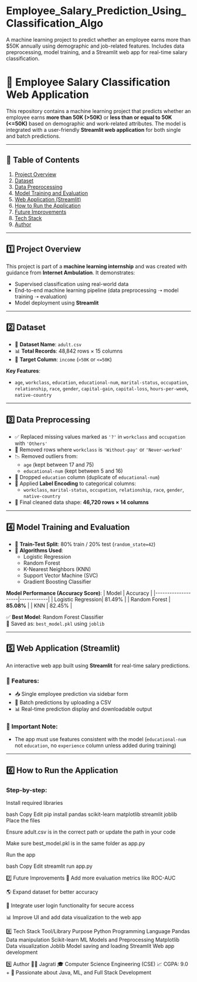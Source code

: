 # Employee_Salary_Prediction_Using_Classification_Algo
A machine learning project to predict whether an employee earns more than $50K annually using demographic and job-related features. Includes data preprocessing, model training, and a Streamlit web app for real-time salary classification.
# 💼 Employee Salary Classification Web Application

This repository contains a machine learning project that predicts whether an employee earns **more than 50K (>50K)** or **less than or equal to 50K (<=50K)** based on demographic and work-related attributes. The model is integrated with a user-friendly **Streamlit web application** for both single and batch predictions.

---

## 📌 Table of Contents

1. [Project Overview](#1-project-overview)  
2. [Dataset](#2-dataset)  
3. [Data Preprocessing](#3-data-preprocessing)  
4. [Model Training and Evaluation](#4-model-training-and-evaluation)  
5. [Web Application (Streamlit)](#5-web-application-streamlit)  
6. [How to Run the Application](#6-how-to-run-the-application)  
7. [Future Improvements](#7-future-improvements)  
8. [Tech Stack](#8-tech-stack)  
9. [Author](#9-author)

---

## 1️⃣ Project Overview

This project is part of a **machine learning internship** and was created with guidance from **Internet Ambulation**. It demonstrates:

- Supervised classification using real-world data
- End-to-end machine learning pipeline (data preprocessing ➝ model training ➝ evaluation)
- Model deployment using **Streamlit**

---

## 2️⃣ Dataset

- 📂 **Dataset Name**: `adult.csv`
- 📊 **Total Records**: 48,842 rows × 15 columns
- 🎯 **Target Column**: `income` (`>50K` or `<=50K`)

**Key Features**:
- `age`, `workclass`, `education`, `educational-num`, `marital-status`, `occupation`, `relationship`, `race`, `gender`, `capital-gain`, `capital-loss`, `hours-per-week`, `native-country`

---

## 3️⃣ Data Preprocessing

- ✅ Replaced missing values marked as `'?'` in `workclass` and `occupation` with `'Others'`
- 🚫 Removed rows where `workclass` is `'Without-pay'` or `'Never-worked'`
- 📉 Removed outliers from:
  - `age` (kept between 17 and 75)
  - `educational-num` (kept between 5 and 16)
- 🧹 Dropped `education` column (duplicate of `educational-num`)
- 🔢 Applied **Label Encoding** to categorical columns:
  - `workclass`, `marital-status`, `occupation`, `relationship`, `race`, `gender`, `native-country`
- 📐 Final cleaned data shape: **46,720 rows × 14 columns**

---

## 4️⃣ Model Training and Evaluation

- 🔀 **Train-Test Split**: 80% train / 20% test (`random_state=42`)
- 🧠 **Algorithms Used**:
  - Logistic Regression
  - Random Forest
  - K-Nearest Neighbors (KNN)
  - Support Vector Machine (SVC)
  - Gradient Boosting Classifier

**Model Performance (Accuracy Score)**:
| Model               | Accuracy   |
|--------------------|------------|
| Logistic Regression| 81.49%     |
| Random Forest      | **85.08%** |
| KNN                | 82.45%     |

✅ **Best Model**: Random Forest Classifier  
💾 Saved as: `best_model.pkl` using `joblib`

---

## 5️⃣ Web Application (Streamlit)

An interactive web app built using **Streamlit** for real-time salary predictions.

### 🔹 Features:
- 📥 Single employee prediction via sidebar form
- 📁 Batch predictions by uploading a CSV
- 📊 Real-time prediction display and downloadable output

### 🔹 Important Note:
- The app must use features consistent with the model (`educational-num` not `education`, no `experience` column unless added during training)

---

## 6️⃣ How to Run the Application

### Step-by-step:
Install required libraries

bash
Copy
Edit
pip install pandas scikit-learn matplotlib streamlit joblib
Place the files

Ensure adult.csv is in the correct path or update the path in your code

Make sure best_model.pkl is in the same folder as app.py

Run the app

bash
Copy
Edit
streamlit run app.py

7️⃣ Future Improvements
🔁 Add more evaluation metrics like ROC-AUC

🌎 Expand dataset for better accuracy

🔐 Integrate user login functionality for secure access

📊 Improve UI and add data visualization to the web app

8️⃣ Tech Stack
Tool/Library	Purpose
Python	Programming Language
Pandas	Data manipulation
Scikit-learn	ML Models and Preprocessing
Matplotlib	Data visualization
Joblib	Model saving and loading
Streamlit	Web app development

9️⃣ Author
👩‍💻 Jagrati 
🎓 Computer Science Engineering (CSE)
📈 CGPA: 9.0 +
🚀 Passionate about Java, ML, and Full Stack Development


